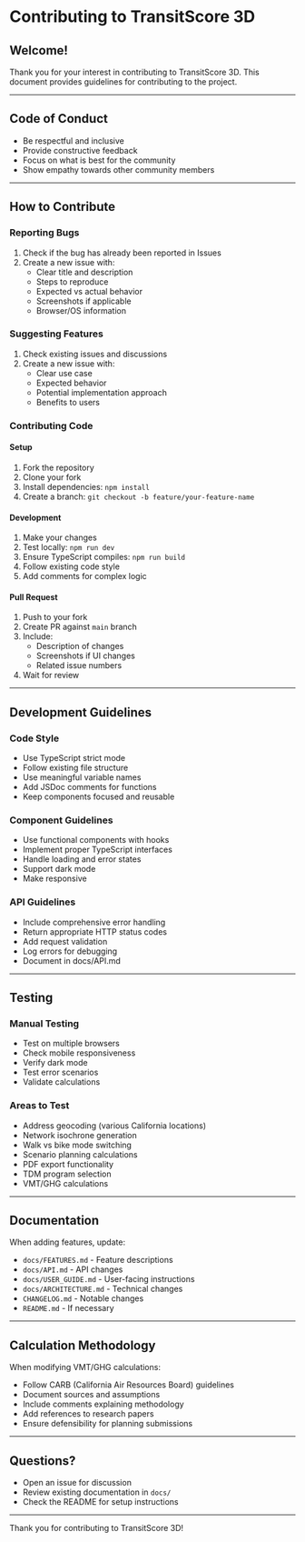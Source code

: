 # Contributing to TransitScore 3D

## Welcome!

Thank you for your interest in contributing to TransitScore 3D. This document provides guidelines for contributing to the project.

---

## Code of Conduct

- Be respectful and inclusive
- Provide constructive feedback
- Focus on what is best for the community
- Show empathy towards other community members

---

## How to Contribute

### Reporting Bugs
1. Check if the bug has already been reported in Issues
2. Create a new issue with:
   - Clear title and description
   - Steps to reproduce
   - Expected vs actual behavior
   - Screenshots if applicable
   - Browser/OS information

### Suggesting Features
1. Check existing issues and discussions
2. Create a new issue with:
   - Clear use case
   - Expected behavior
   - Potential implementation approach
   - Benefits to users

### Contributing Code

#### Setup
1. Fork the repository
2. Clone your fork
3. Install dependencies: `npm install`
4. Create a branch: `git checkout -b feature/your-feature-name`

#### Development
1. Make your changes
2. Test locally: `npm run dev`
3. Ensure TypeScript compiles: `npm run build`
4. Follow existing code style
5. Add comments for complex logic

#### Pull Request
1. Push to your fork
2. Create PR against `main` branch
3. Include:
   - Description of changes
   - Screenshots if UI changes
   - Related issue numbers
4. Wait for review

---

## Development Guidelines

### Code Style
- Use TypeScript strict mode
- Follow existing file structure
- Use meaningful variable names
- Add JSDoc comments for functions
- Keep components focused and reusable

### Component Guidelines
- Use functional components with hooks
- Implement proper TypeScript interfaces
- Handle loading and error states
- Support dark mode
- Make responsive

### API Guidelines
- Include comprehensive error handling
- Return appropriate HTTP status codes
- Add request validation
- Log errors for debugging
- Document in docs/API.md

---

## Testing

### Manual Testing
- Test on multiple browsers
- Check mobile responsiveness
- Verify dark mode
- Test error scenarios
- Validate calculations

### Areas to Test
- Address geocoding (various California locations)
- Network isochrone generation
- Walk vs bike mode switching
- Scenario planning calculations
- PDF export functionality
- TDM program selection
- VMT/GHG calculations

---

## Documentation

When adding features, update:
- `docs/FEATURES.md` - Feature descriptions
- `docs/API.md` - API changes
- `docs/USER_GUIDE.md` - User-facing instructions
- `docs/ARCHITECTURE.md` - Technical changes
- `CHANGELOG.md` - Notable changes
- `README.md` - If necessary

---

## Calculation Methodology

When modifying VMT/GHG calculations:
- Follow CARB (California Air Resources Board) guidelines
- Document sources and assumptions
- Include comments explaining methodology
- Add references to research papers
- Ensure defensibility for planning submissions

---

## Questions?

- Open an issue for discussion
- Review existing documentation in `docs/`
- Check the README for setup instructions

---

Thank you for contributing to TransitScore 3D!

